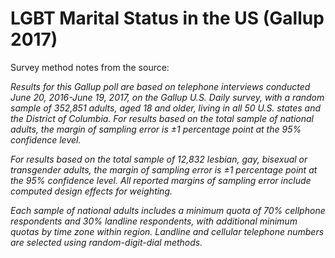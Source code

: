 # LGBT Marital Status in the US (Gallup 2017)

Survey method notes from the source:

<em> Results for this Gallup poll are based on telephone interviews conducted June 20, 2016-June 19, 2017, on the Gallup U.S. Daily survey, with a random sample of 352,851 adults, aged 18 and older, living in all 50 U.S. states and the District of Columbia. For results based on the total sample of national adults, the margin of sampling error is ±1 percentage point at the 95% confidence level.

For results based on the total sample of 12,832 lesbian, gay, bisexual or transgender adults, the margin of sampling error is ±1 percentage point at the 95% confidence level. All reported margins of sampling error include computed design effects for weighting.

Each sample of national adults includes a minimum quota of 70% cellphone respondents and 30% landline respondents, with additional minimum quotas by time zone within region. Landline and cellular telephone numbers are selected using random-digit-dial methods. </em>